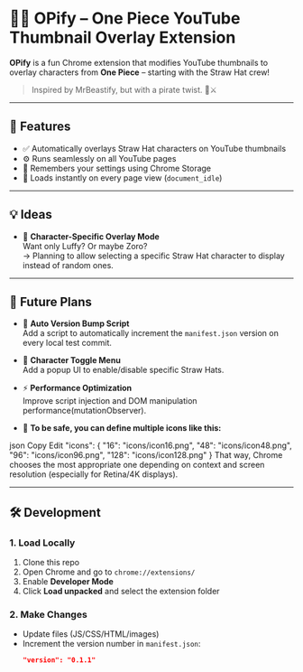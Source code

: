 # 🏴‍☠️ OPify – One Piece YouTube Thumbnail Overlay Extension

**OPify** is a fun Chrome extension that modifies YouTube thumbnails to overlay characters from **One Piece** – starting with the Straw Hat crew!

> Inspired by MrBeastify, but with a pirate twist. 🍖⚔️

---

## 🚀 Features

- ✅ Automatically overlays Straw Hat characters on YouTube thumbnails
- ⚙️ Runs seamlessly on all YouTube pages
- 💾 Remembers your settings using Chrome Storage
- 🔄 Loads instantly on every page view (`document_idle`)

---

## 💡 Ideas

- 🎯 **Character-Specific Overlay Mode**  
  Want only Luffy? Or maybe Zoro?  
  → Planning to allow selecting a specific Straw Hat character to display instead of random ones.

---

## 📅 Future Plans

- 🔁 **Auto Version Bump Script**  
  Add a script to automatically increment the `manifest.json` version on every local test commit.

- 🧪 **Character Toggle Menu**  
  Add a popup UI to enable/disable specific Straw Hats.

- ⚡ **Performance Optimization**  
  Improve script injection and DOM manipulation performance(mutationObserver).

- 🚀 **To be safe, you can define multiple icons like this:**

json
Copy
Edit
"icons": {
"16": "icons/icon16.png",
"48": "icons/icon48.png",
"96": "icons/icon96.png",
"128": "icons/icon128.png"
}
That way, Chrome chooses the most appropriate one depending on context and screen resolution (especially for Retina/4K displays).

---

## 🛠️ Development

### 1. Load Locally

1. Clone this repo
2. Open Chrome and go to `chrome://extensions/`
3. Enable **Developer Mode**
4. Click **Load unpacked** and select the extension folder

### 2. Make Changes

- Update files (JS/CSS/HTML/images)
- Increment the version number in `manifest.json`:
  ```json
  "version": "0.1.1"
  ```
